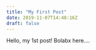 ```yaml
---
title: "My First Post"
date: 2019-11-07T14:48:16Z
draft: false 
---
```


Hello, my 1st post!
Bolabx here....
